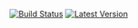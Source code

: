 [![Build Status](https://travis-ci.org/avh4/wysiwyg-editor-toolkit.svg?branch=master)](https://travis-ci.org/avh4/wysiwyg-editor-toolkit)
[![Latest Version](https://img.shields.io/elm-package/v/avh4/wysiwyg-editor-toolkit.svg?label=version)](https://package.elm-lang.org/packages/avh4/wysiwyg-editor-toolkit/latest/)
